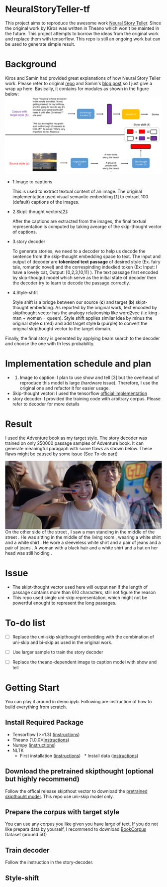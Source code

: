 # NeuralStoryTeller-tf

This project aims to reproduce the awesome work [Neural Story Teller](https://github.com/ryankiros/neural-storyteller). Since the original work by Kiros was written in Theano which won't be mainted in the future. This project attempts to borrow the ideas from the original work and replace them with tensorflow. This repo is still an ongoing work but can be used to generate simple result.

# Background

Kiros and Samin had provided great explanations of how Neural Story Teller work. Please refer to original [repo](https://github.com/ryankiros/neural-storyteller) and Samin's [blog post](https://medium.com/@samim/generating-stories-about-images-d163ba41e4ed) so I just give a wrap up here. Basically, it contains for modules as shown in the figure below:
![model overview](https://github.com/ChenChengKuan/NeuralStoryTeller-tf/blob/master/imgs/neuralstoryteller.png)
* 1.Image to captions

    This is used to extract textual content of an image. The original implementation used visual semantic embedding [1] to extract 100 (default) captions of the images.
    
* 2.Skipt-thought vectors[2]:

    After the captions are extracted from the images, the final textual representation is computed by taking avearge of the skip-thought vector of captions.
    
* 3.story decoder

   To generate stories, we need to a decoder to help us decode the sentence from the skip-thought embedding space to text. The input and output of decoder are **tokenized text passage** of desired style (Ex. fairy tale, romantic novel) and the correspinding indexlied token (Ex: Input: I have a lovely cat, Output: [0,2,3,10,11] ). The text  passage first encoded by skip-thougut model which serve as the initial state of decoder then the decoder try to learn to decode the passage correctly.

* 4.Style-shfit

   Style shift is a bridge between our source (**c**) and target (**b**) skipt-thought embedding. As reported by the original work, text encoded by skipthought vector has the analogy relationship like word2vec (i.e king - man + women = queen). Style shift applies similar idea by minus the original style **c** (red) and add target style **b** (purple) to convert the original skipthought vector to the target domain.
   
Finally, the final story is generated by applying beam search to the decoder and choose the one with th less probability.
   
# Implementation schedule and plan

* 1. Image to caption: I plan to use show and tell [3] but the overhead of reproduce this model is large (hardware issue). Therefore, I use the original one and refactor it for easier usage.
* Skip-thought vector: I used the tensorflow [official implementation](https://github.com/tensorflow/models/tree/master/research/skip_thoughts)
* story decoder: I provided the training code with arbitrary corpus. Please refer to decoder for more details


# Result
I used the Adventure book as my target style. The story decoder was trained on only 250000 passage samples of Adventure book. It can generate meaningful paragaph with some flaws as shown below. These flaws might be caused by some issue (See To-do part)

<img src="https://github.com/ChenChengKuan/NeuralStoryTeller-tf/blob/master/imgs/universiades_girl.jpeg" height="220px" align="left">

<br>
On the other side of the street , I saw a man standing in the middle of the street . He was sitting in the middle of the living room , wearing a white shirt and a white shirt . He wore a sleeveless white shirt and a pair of jeans and a pair of jeans . A woman with a black hair and a white shirt and a hat on her head was still holding .




# Issue
* The skipt-thought vector used here will output nan if the length of passage contains more than 610 characters, still not figure the reason
* This repo used single uni-skip representation, which might not be powertful enought to represent the long passages.

# To-do list
- [ ] Replace the uni-skip skipthought embedding with the combination of uni-skip and bi-skip as used in the original work. 
- [ ] Use larger sample to train the story decoder
- [ ] Replace the theano-dependent image to caption model with show and tell


# Getting Start
You can play it around in demo.ipyb. Following are instruction of how to build everything from scratch.
## Install Required Package
* Tensorflow (>=1.3) ([instructions](https://www.tensorflow.org/install/))
* Theano (1.0.0)([instructions](http://deeplearning.net/software/theano/))
* Numpy ([instructions](https://www.scipy.org/install.html))
* NLTK 
   * First installation ([instructions](http://www.nltk.org/install.html))
   * Install data ([instructions](http://www.nltk.org/data.html))

## Download the pretrained skipthought (optional but highly recommend)
Follow the offical release skipthout vector to download the [pretrained skipthouht model](https://github.com/tensorflow/models/tree/master/research/skip_thoughts#download-pretrained-models-optional). This repo use uni-skip model only.

## Prepare the corpus with target style
You can use any corpus you like given you have large of text. If you do not like prepara data by yourself, I recommend to download [BookCorpus](http://yknzhu.wixsite.com/mbweb) Dataset (around 5G)

## Train decoder
Follow the instruction in the story-decoder.

## Style-shift


    




